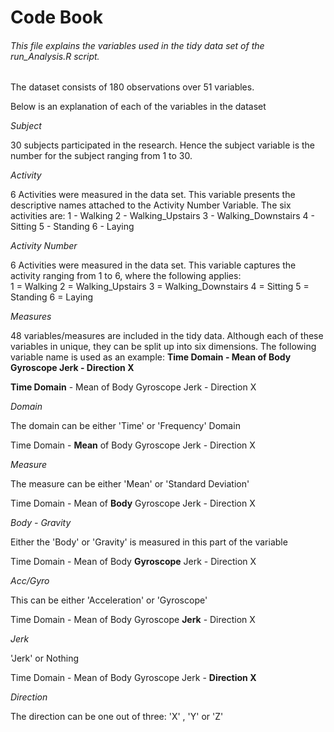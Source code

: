 # Code Book
###### This file explains the variables used in the tidy data set of the run_Analysis.R script.

The dataset consists of 180 observations over 51 variables. 

Below is an explanation of each of the variables in the dataset

*Subject*

30 subjects participated in the research. Hence the subject variable is the number for the subject ranging from 1 to 30.

*Activity*

6 Activities were measured in the data set. This variable presents the descriptive names attached to the Activity Number Variable. The six activities are:
1 - Walking
2 - Walking_Upstairs
3 - Walking_Downstairs
4 - Sitting
5 - Standing
6 - Laying

*Activity Number*

6 Activities were measured in the data set. This variable captures the activity ranging from 1 to 6, where the following applies:  
1 = Walking
2 = Walking_Upstairs
3 = Walking_Downstairs
4 = Sitting
5 = Standing
6 = Laying

*Measures*

48 variables/measures are included in the tidy data. Although each of these variables in unique, they can be split up into six dimensions. The following variable name is used as an example: **Time Domain - Mean of Body Gyroscope Jerk - Direction X**

**Time Domain** - Mean of Body Gyroscope Jerk - Direction X

*Domain*

The domain can be either 'Time' or 'Frequency' Domain

Time Domain - **Mean** of Body Gyroscope Jerk - Direction X

*Measure*

The measure can be either 'Mean' or 'Standard Deviation'

Time Domain - Mean of **Body** Gyroscope Jerk - Direction X

*Body - Gravity*

Either the 'Body' or 'Gravity' is measured in this part of the variable

Time Domain - Mean of Body **Gyroscope** Jerk - Direction X

*Acc/Gyro*

This can be either 'Acceleration' or 'Gyroscope'

Time Domain - Mean of Body Gyroscope **Jerk** - Direction X

*Jerk*

'Jerk' or Nothing

Time Domain - Mean of Body Gyroscope Jerk - **Direction X**

*Direction*

The direction can be one out of three: 'X' , 'Y' or 'Z'
